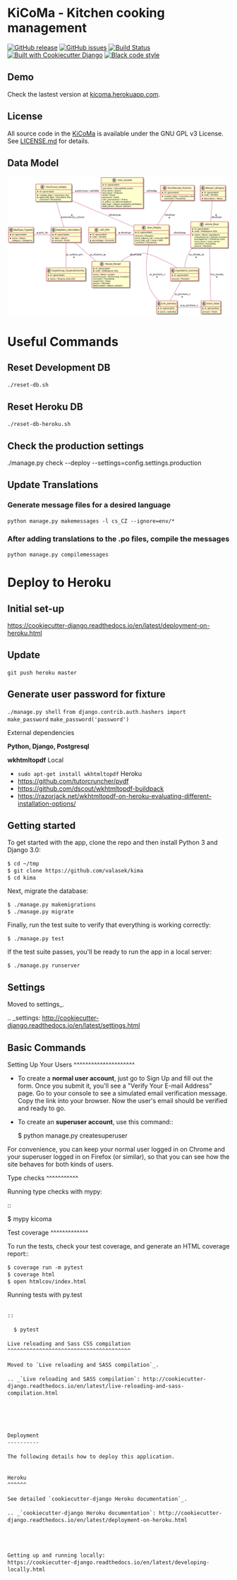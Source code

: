 KiCoMa - Kitchen cooking management
==================

[![GitHub release](https://img.shields.io/github/release-pre/valasek/kicoma.svg)](https://github.com/valasek/kicoma)
[![GitHub issues](https://img.shields.io/github/issues/valasek/kicoma.svg)](https://github.com/valasek/kicoma/issues)
[![Build Status](https://travis-ci.org/valasek/kicoma.svg?branch=master)](https://travis-ci.org/valasek/kima) [![Built with Cookiecutter Django](https://img.shields.io/badge/built%20with-Cookiecutter%20Django-ff69b4.svg)](https://github.com/pydanny/cookiecutter-django/) [![Black code style](https://img.shields.io/badge/code%20style-black-000000.svg)](https://github.com/ambv/black)

## Demo
Check the lastest version at [kicoma.herokuapp.com](https://kicoma.herokuapp.com).

## License

All source code in the [KiCoMa](https://github.com/valasek/kima) is available under the GNU GPL v3 License. See [LICENSE.md](LICENSE.md) for details.

## Data Model

![Data model](./docs/KiCoMa.png)

# Useful Commands

## Reset Development DB
`./reset-db.sh`

## Reset Heroku DB
`./reset-db-heroku.sh`

## Check the production settings
./manage.py check --deploy --settings=config.settings.production

## Update Translations
### Generate message files for a desired language
`python manage.py makemessages -l cs_CZ --ignore=env/*`
 
### After adding translations to the .po files, compile the messages
`python manage.py compilemessages`

# Deploy to Heroku

## Initial set-up
https://cookiecutter-django.readthedocs.io/en/latest/deployment-on-heroku.html

## Update
`git push heroku master`

## Generate user password for fixture

`./manage.py shell`
`from django.contrib.auth.hashers import make_password`
`make_password('password')`


External dependencies

**Python, Django, Postgresql**

**wkhtmltopdf**
Local
- `sudo apt-get install wkhtmltopdf`
Heroku
- https://github.com/tutorcruncher/pydf
- https://github.com/dscout/wkhtmltopdf-buildpack
- https://razorjack.net/wkhtmltopdf-on-heroku-evaluating-different-installation-options/


## Getting started

To get started with the app, clone the repo and then install Python 3 and Django 3.0:

```
$ cd ~/tmp
$ git clone https://github.com/valasek/kima
$ cd kima
```

Next, migrate the database:

```
$ ./manage.py makemigrations
$ ./manage.py migrate
```

Finally, run the test suite to verify that everything is working correctly:

```
$ ./manage.py test
```

If the test suite passes, you'll be ready to run the app in a local server:

```
$ ./manage.py runserver
```


Settings
--------

Moved to settings_.

.. _settings: http://cookiecutter-django.readthedocs.io/en/latest/settings.html

Basic Commands
--------------

Setting Up Your Users
^^^^^^^^^^^^^^^^^^^^^

* To create a **normal user account**, just go to Sign Up and fill out the form. Once you submit it, you'll see a "Verify Your E-mail Address" page. Go to your console to see a simulated email verification message. Copy the link into your browser. Now the user's email should be verified and ready to go.

* To create an **superuser account**, use this command::

    $ python manage.py createsuperuser

For convenience, you can keep your normal user logged in on Chrome and your superuser logged in on Firefox (or similar), so that you can see how the site behaves for both kinds of users.

Type checks
^^^^^^^^^^^

Running type checks with mypy:

::

  $ mypy kicoma

Test coverage
^^^^^^^^^^^^^

To run the tests, check your test coverage, and generate an HTML coverage report::

    $ coverage run -m pytest
    $ coverage html
    $ open htmlcov/index.html

Running tests with py.test
~~~~~~~~~~~~~~~~~~~~~~~~~~

::

  $ pytest

Live reloading and Sass CSS compilation
^^^^^^^^^^^^^^^^^^^^^^^^^^^^^^^^^^^^^^^

Moved to `Live reloading and SASS compilation`_.

.. _`Live reloading and SASS compilation`: http://cookiecutter-django.readthedocs.io/en/latest/live-reloading-and-sass-compilation.html





Deployment
----------

The following details how to deploy this application.


Heroku
^^^^^^

See detailed `cookiecutter-django Heroku documentation`_.

.. _`cookiecutter-django Heroku documentation`: http://cookiecutter-django.readthedocs.io/en/latest/deployment-on-heroku.html




Getting up and running locally:
https://cookiecutter-django.readthedocs.io/en/latest/developing-locally.html
